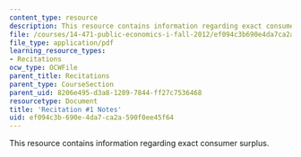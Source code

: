 ```yaml
---
content_type: resource
description: This resource contains information regarding exact consumer surplus.
file: /courses/14-471-public-economics-i-fall-2012/ef094c3b690e4da7ca2a590f0ee45f64_MIT14_471F12_recnotes1.pdf
file_type: application/pdf
learning_resource_types:
- Recitations
ocw_type: OCWFile
parent_title: Recitations
parent_type: CourseSection
parent_uid: 8206e495-d3a8-1289-7844-ff27c7536468
resourcetype: Document
title: 'Recitation #1 Notes'
uid: ef094c3b-690e-4da7-ca2a-590f0ee45f64
---
```

This resource contains information regarding exact consumer surplus.

